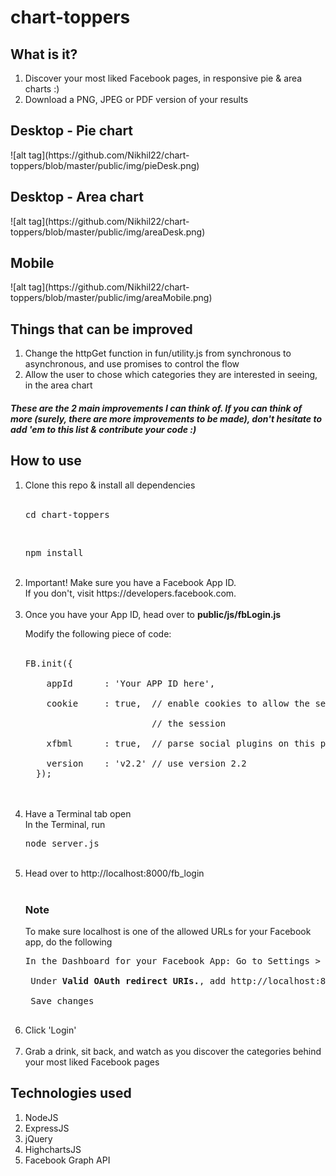 <h1>chart-toppers</h1>

<h2>What is it?</h2>

<ol>
  <li>Discover your most liked Facebook pages, in responsive pie &amp; area charts :)</li>
  <li>Download a PNG, JPEG or PDF version of your results</li>
</ol>

<h2>Desktop - Pie chart</h2>
![alt tag](https://github.com/Nikhil22/chart-toppers/blob/master/public/img/pieDesk.png)

<h2>Desktop - Area chart</h2>
![alt tag](https://github.com/Nikhil22/chart-toppers/blob/master/public/img/areaDesk.png)

<h2>Mobile</h2>
![alt tag](https://github.com/Nikhil22/chart-toppers/blob/master/public/img/areaMobile.png)

<h2>Things that can be improved</h2>
<ol>
<li>Change the httpGet function in fun/utility.js from synchronous to asynchronous, and use promises to control the flow</li>
<li>Allow the user to chose which categories they are interested in seeing, in the area chart</li>
</ol>

<h5>These are the 2 main improvements I can think of. If you can think of more (surely, there are more improvements to be made), don't hesitate to add 'em to this list & contribute your code :) </h5>

<h2>How to use</h2>

<ol>
  <li>Clone this repo & install all dependencies</li> <br>
  <pre>cd chart-toppers</pre> <br>
  <pre>npm install</pre> <br>

  <li>Important! Make sure you have a Facebook App ID. <br> If you don't, visit https://developers.facebook.com.</li> <br>

  <li>
  Once you have your App ID, head over to <strong>public/js/fbLogin.js</strong> <br>

  Modify the following piece of code: <br> <br>

  <pre>FB.init({<br>
    appId      : 'Your APP ID here',<br>
    cookie     : true,  // enable cookies to allow the server to access<br>
                        // the session<br>
    xfbml      : true,  // parse social plugins on this page<br>
    version    : 'v2.2' // use version 2.2
  });</pre> <br> <br>
  </li>

   <li>
   Have a Terminal tab open <br>
   In the Terminal, run <pre>node server.js</pre>
   </li> <br>

   <li>Head over to http://localhost:8000/fb_login</li> <br>

   <h3>Note</h3> To make sure localhost is one of the allowed URLs for your Facebook app, do the following <br>

   <pre>In the Dashboard for your Facebook App: Go to Settings > Advanced <br> <br> Under <strong>Valid OAuth redirect URIs.</strong>, add http://localhost:8000/ <br> <br> Save changes
   </pre>

   <li>Click 'Login'</li> <br>
   <li>Grab a drink, sit back, and watch as you discover the categories behind your most liked Facebook pages</li>
 </ol>

<h2>Technologies used</h2>

<ol>
  <li>NodeJS</li>
  <li>ExpressJS</li>
  <li>jQuery</li>
  <li>HighchartsJS</li>
  <li>Facebook Graph API</li>
</ol>
